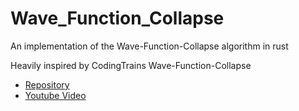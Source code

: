 # Wave_Function_Collapse
An implementation of the Wave-Function-Collapse algorithm in rust

Heavily inspired by CodingTrains Wave-Function-Collapse
- [Repository](https://github.com/CodingTrain/Wave-Function-Collapse)
- [Youtube Video](https://www.youtube.com/watch?v=rI_y2GAlQFM&t=2993s)
